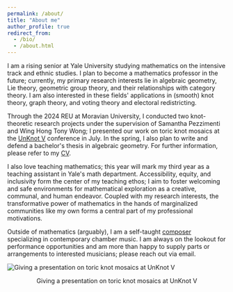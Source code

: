 ```yaml
---
permalink: /about/
title: "About me"
author_profile: true
redirect_from: 
  - /bio/
  - /about.html
---
```


I am a rising senior at Yale University studying mathematics on the intensive track and ethnic studies. I plan to become a mathematics professor in the future; currently, my primary research interests lie in algebraic geometry, Lie theory, geometric group theory, and their relationships with category theory. I am also interested in these fields' applications in (smooth) knot theory, graph theory, and voting theory and electoral redistricting.

Through the 2024 REU at Moravian University, I conducted two knot-theoretic research projects under the supervision of Samantha Pezzimenti and Wing Hong Tony Wong; I presented our work on toric knot mosaics at the [UnKnot V](https://sites.google.com/view/unknot-v-conference/home?authuser=0) conference in July. In the spring, I also plan to write and defend a bachelor's thesis in algebraic geometry. For further information, please refer to my [CV](https://luc-ta.github.io/cv/).

I also love teaching mathematics; this year will mark my third year as a teaching assistant in Yale's math department. Accessibility, equity, and inclusivity form the center of my teaching ethos; I aim to foster welcoming and safe environments for mathematical exploration as a creative, communal, and human endeavor. Coupled with my research interests, the transformative power of mathematics in the hands of marginalized communities like my own forms a central part of my professional motivations.

Outside of mathematics (arguably), I am a self-taught [composer](https://luc-ta.github.io/music/) specializing in contemporary chamber music. I am always on the lookout for performance opportunities and am more than happy to supply parts or arrangements to interested musicians; please reach out via email.

![Giving a presentation on toric knot mosaics at UnKnot V](https://luc-ta.github.io/images/presenting.jpg)
<p style="text-align: center;">Giving a presentation on toric knot mosaics at UnKnot V</p>
